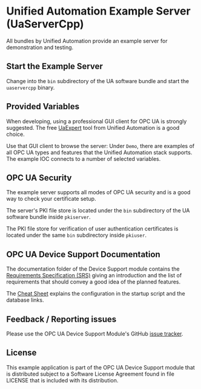 # Unified Automation Example Server (UaServerCpp)

All bundles by Unified Automation provide an example server for
demonstration and testing.

## Start the Example Server

Change into the `bin` subdirectory of the UA software bundle and
start the `uaservercpp` binary.

## Provided Variables

When developing, using a professional GUI client for OPC UA is strongly
suggested.
The free [UaExpert][uaexpert] tool from Unified Automation is a good choice.

Use that GUI client to browse the server:
Under `Demo`, there are examples of all OPC UA types and features that the
Unified Automation stack supports. The example IOC connects to a number
of selected variables.

## OPC UA Security

The example server supports all modes of OPC UA security and is a good
way to check your certificate setup.

The server's PKI file store is located under the `bin` subdirectory of
the UA software bundle inside `pkiserver`.

The PKI file store for verification of user authentication certificates
is located under the same `bin` subdirectory inside `pkiuser`.

## OPC UA Device Support Documentation

The documentation folder of the Device Support module contains the
[Requirements Specification (SRS)][requirements.pdf] giving an introduction
and the list of requirements that should convey a good idea of the planned
features.

The [Cheat Sheet][cheatsheet.pdf] explains the configuration in the startup
script and the database links.

## Feedback / Reporting issues

Please use the OPC UA Device Support Module's GitHub
[issue tracker](https://github.com/epics-modules/opcua/issues).

## License

This example application is part of the OPC UA Device Support module
that is distributed subject to a Software License Agreement found
in file LICENSE that is included with its distribution.

<!-- Links -->
[requirements.pdf]: https://docs.google.com/viewer?url=https://raw.githubusercontent.com/epics-modules/opcua/master/documentation/EPICS%20Support%20for%20OPC%20UA%20-%20SRS.pdf
[cheatsheet.pdf]: https://docs.google.com/viewer?url=https://raw.githubusercontent.com/epics-modules/opcua/master/documentation/EPICS%20Support%20for%20OPC%20UA%20-%20Cheat%20Sheet.pdf
[uaexpert]: https://www.unified-automation.com/products/development-tools/uaexpert.html
